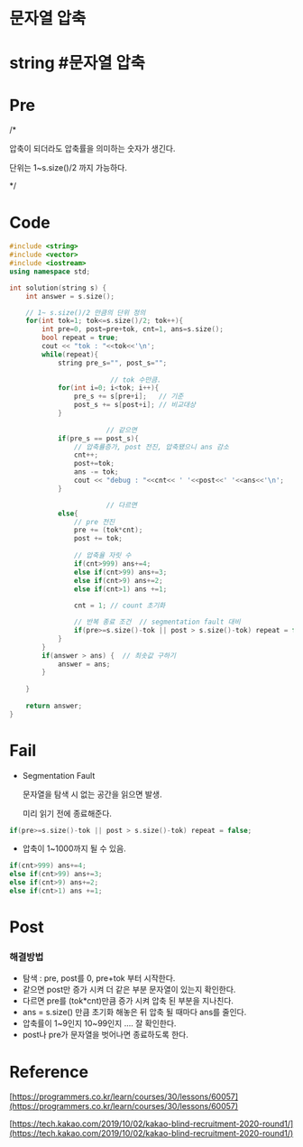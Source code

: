 # 문자열 압축

# string #문자열 압축

# Pre

/*	

압축이 되더라도 압축률을 의미하는 숫자가 생긴다.

단위는 1~s.size()/2 까지 가능하다.

*/

# Code

```cpp
#include <string>
#include <vector>
#include <iostream>
using namespace std;

int solution(string s) {
    int answer = s.size();

    // 1~ s.size()/2 만큼의 단위 정의
    for(int tok=1; tok<=s.size()/2; tok++){
        int pre=0, post=pre+tok, cnt=1, ans=s.size();
        bool repeat = true;
        cout << "tok : "<<tok<<'\n';
        while(repeat){
            string pre_s="", post_s="";
			
						 // tok 수만큼.
            for(int i=0; i<tok; i++){ 
                pre_s += s[pre+i];   // 기준
                post_s += s[post+i]; // 비교대상
            }
           
						// 같으면
            if(pre_s == post_s){ 
                // 압축률증가, post 전진, 압축됐으니 ans 감소
                cnt++;
                post+=tok;
                ans -= tok;
                cout << "debug : "<<cnt<< ' '<<post<<' '<<ans<<'\n';
            }

						// 다르면
            else{ 
                // pre 전진
                pre += (tok*cnt);
                post += tok;
                
                // 압축율 자릿 수
                if(cnt>999) ans+=4;
                else if(cnt>99) ans+=3;
                else if(cnt>9) ans+=2;
                else if(cnt>1) ans +=1;
                
                cnt = 1; // count 초기화 

                // 반복 종료 조건  // segmentation fault 대비
                if(pre>=s.size()-tok || post > s.size()-tok) repeat = false;
            }
        }
        if(answer > ans) {  // 최솟값 구하기
            answer = ans;
        }
        
    }
    
    return answer;
}
```

# Fail

- Segmentation Fault

    문자열을 탐색 시 없는 공간을 읽으면 발생.

    미리 읽기 전에 종료해준다.

```cpp
if(pre>=s.size()-tok || post > s.size()-tok) repeat = false;
```

- 압축이 1~1000까지 될 수 있음.

```cpp
if(cnt>999) ans+=4;
else if(cnt>99) ans+=3;
else if(cnt>9) ans+=2;
else if(cnt>1) ans +=1;
```

# Post

### 해결방법

- 탐색 : pre, post를 0, pre+tok 부터 시작한다.
- 같으면 post만 증가 시켜 더 같은 부분 문자열이 있는지 확인한다.
- 다르면 pre를 (tok*cnt)만큼 증가 시켜 압축 된 부분을 지나친다.
- ans = s.size() 만큼 초기화 해놓은 뒤 압축 될 때마다 ans를 줄인다.
- 압축률이 1~9인지 10~99인지 .... 잘 확인한다.
- post나 pre가 문자열을 벗어나면 종료하도록 한다.

# Reference

[https://programmers.co.kr/learn/courses/30/lessons/60057](https://programmers.co.kr/learn/courses/30/lessons/60057)

[https://tech.kakao.com/2019/10/02/kakao-blind-recruitment-2020-round1/](https://tech.kakao.com/2019/10/02/kakao-blind-recruitment-2020-round1/)